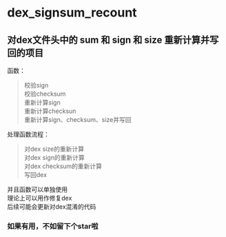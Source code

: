 # dex_signsum_recount
  
## 对dex文件头中的 sum 和 sign 和 size 重新计算并写回的项目
  
函数：
>校验sign  
>校验checksum  
>重新计算sign  
>重新计算checksun  
>重新计算sign、checksum、size并写回  
  
处理函数流程：  
>对dex size的重新计算  
>对dex sign的重新计算  
>对dex checksum的重新计算  
>写回dex  

并且函数可以单独使用  
理论上可以用作修复dex  
后续可能会更新对dex混淆的代码  
### 如果有用，不如留下个star啦
